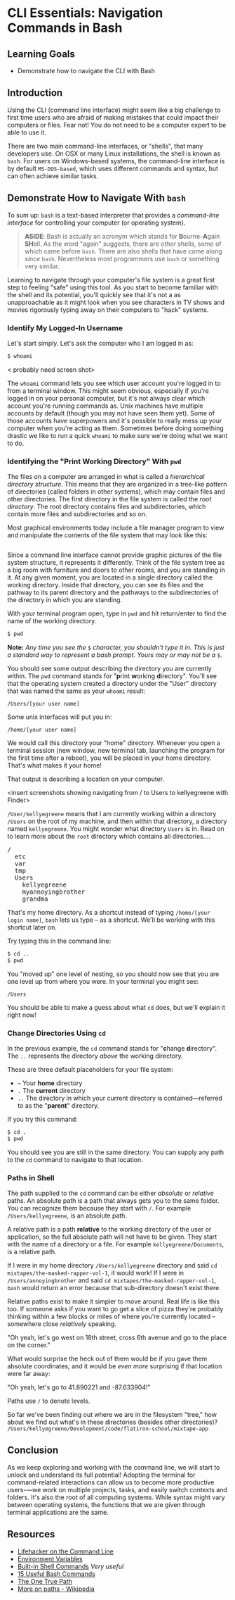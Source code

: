 # CLI Essentials: Navigation Commands in Bash

## Learning Goals

* Demonstrate how to navigate the CLI with Bash

## Introduction

Using the CLI (command line interface) might seem like a big challenge to first
time users who are afraid of making mistakes that could impact their computers
or files. Fear not! You do not need to be a computer expert to be able to use
it.

There are two main command-line interfaces, or "shells", that many developers
use. On OSX or many Linux installations, the shell is known as `bash`. For users
on Windows-based systems, the command-line interface is by default
`MS-DOS-based`, which uses different commands and syntax, but can often achieve
similar tasks.

## Demonstrate How to Navigate With `bash`

To sum up: `bash` is a text-based interpreter that provides a _command-line
interface_ for controlling your computer (or operating system).

> **ASIDE**: Bash is actually an acronym which stands for **B**ourne-**A**gain
> **SH**ell. As the word "again" suggests, there are _other_ shells, some of
> which came before `bash`. There are also shells that have come along _since_
> `bash`. Nevertheless most programmers use `bash` or something very similar.

Learning to navigate through your computer's file system is a great first step
to feeling "safe" using this tool. As you start to become familiar with the
shell and its potential, you'll quickly see that it's not a as unapproachable as
it might look when you see characters in TV shows and movies rigorously typing
away on their computers to "hack" systems.

### Identify My Logged-In Username

Let's start simply. Let's ask the computer who I am logged in as:

```bash
$ whoami
```

 < probably need screen shot>

The `whoami` command lets you see which user account you're logged in to from a
terminal window. This might seem obvious, especially if you're logged in on your
personal computer, but it's not always clear which account you're running
commands as. Unix machines have multiple accounts by default (though you may not
have seen them yet). Some of those accounts have superpowers and it's possible
to really mess up your computer when you're acting as them. Sometimes before
doing something drastic we like to run a quick `whoami` to make sure we're doing
what we want to do.

### Identifying the "Print Working Directory" With `pwd`

The files on a computer are arranged in what is called a _hierarchical directory structure_. 
This means that they are organized in a tree-like pattern of directories (called
folders in other systems), which may contain files and other directories. The
first directory in the file system is called the _root directory_. The root
directory contains files and subdirectories, which contain more files and
subdirectories and so on.

Most graphical environments today include a file manager program to view and
manipulate the contents of the file system that may look like this:

<image of file system tree>

Since a command line interface cannot provide graphic pictures of the file
system structure, it represents it differently. Think of the file system tree as
a big room with furniture and doors to other rooms, and you are standing in it.
At any given moment, you are located in a single directory called the working
directory. Inside that directory, you can see its files and the pathway to its
parent directory and the pathways to the subdirectories of the directory in
which you are standing.

With your terminal program open, type in `pwd` and hit return/enter to find the
name of the working directory.

```bash
$ pwd
```
**Note:** *Any time you see the* `$` *character, you shouldn't type it in. This
is just a standard way to represent a bash prompt. Yours may or may not be a*
`$`.


You should see some output describing the directory you are currently within.
The `pwd` command stands for "**p**rint **w**orking **d**irectory". You'll see
that the operating system created a directory under the "User" directory that
was named the same as your `whoami` result:

`/Users/[your user name]`

Some unix interfaces will put you in:

`/home/[your user name]`

We would call this directory your "home" directory. Whenever you open a terminal
session (new window, new terminal tab, launching the program for the first time
after a reboot), you will be placed in your home directory. That's what makes it
your home!

That output is describing a location on your computer.

<insert screenshots showing navigating from / to Users to kellyegreene with
Finder> <insert screenshot of pwd>

<pic of pwd>

`/User/kellyegreene` means that I am currently working within a directory
`/Users` on the root of my machine, and then within that directory, a directory
named `kellyegreene`. You might wonder what directory `Users` is in. Read on to
learn more about the `root` directory which contains all directories....

<pre>
/
  etc
  var
  tmp
  Users
    kellyegreene
    myannoyingbrother
    grandma
</pre>

That's my home directory. As a shortcut instead of typing `/home/[your login name]`,
`bash` lets us type `~` as a shortcut. We'll be working with this shortcut later
on.

Try typing this in the command line:

```bash
$ cd ..
$ pwd
```

You "moved up" one level of nesting, so you should now see that you are one
level up from where you were. In your terminal you might see:

`/Users`

You should be able to make a guess about what `cd` does, but we'll explain it
right now!

### Change Directories Using `cd`

In the previous example, the `cd` command stands for "**c**hange **d**irectory".
The `..` represents the directory _above_ the working directory.

These are three default placeholders for your file system:

- `~` Your **home** directory
- `.` The **current** directory
- `..` The directory in which your current directory is contained—referred to as
  the "**parent**" directory.

If you try this command:

```bash
$ cd .
$ pwd
```

You should see you are still in the same directory. You can supply any path to
the `cd` command to navigate to that location.

### Paths in Shell

The path supplied to the `cd` command can be either *absolute* or *relative*
paths. An absolute path is a path that always gets you to the same folder. You
can recognize them because they start with `/`. For example
`/Users/kellyegreene`, is an absolute path.

A relative path is a path **relative** to the working directory of the user or
application, so the full absolute path will not have to be given. They start
with the name of a directory or a file. For example `kellyegreene/Documents`, is
a relative path.

If I were in my home directory `/Users/kellyegreene` directory and said `cd
mixtapes/the-masked-rapper-vol-1`, it would work! If I were in
`/Users/annoyingbrother` and said `cd mixtapes/the-masked-rapper-vol-1`, `bash`
would return an error because that sub-directory doesn't exist there.

Relative paths exist to make it simpler to move around. Real life is like this
too. If someone asks if you want to go get a slice of pizza they're probably
thinking within a few blocks or miles of where you're currently located –
somewhere close _relatively_ speaking.

"Oh yeah, let's go west on 18th street, cross 6th avenue and go to the place on
the corner."

What would surprise the heck out of them would be if you gave them absolute
coordinates; and it would be _even more_ surprising if that location were far
away:

"Oh yeah, let's go to 41.890221 and -87.633904!"

Paths use `/` to denote levels.

So far we've been finding out where we are in the filesystem "tree," how about
we find out what's in these directories (besides other directories)?
`/Users/kellyegreene/Development/code/flatiron-school/mixtape-app`

## Conclusion

As we keep exploring and working with the command line, we will start to unlock
and understand its full potential! Adopting the terminal for command-related
interactions can allow us to become more productive users-—we work on multiple
projects, tasks, and easily switch contexts and folders. It's also the root of
all computing systems. While syntax might vary between operating systems, the
functions that we are given through terminal applications are the same.

## Resources

- [Lifehacker on the Command Line](http://lifehacker.com/5633909/who-needs-a-mouse-learn-to-use-the-command-line-for-almost-anything)
- [Environment Variables](http://cbednarski.com/articles/understanding-environment-variables-and-the-unix-path/)
- [Built-in Shell Commands](https://www.gnu.org/software/bash/manual/html_node/Bash-Builtins.html) *Very useful*
- [15 Useful Bash Commands](http://www.thegeekstuff.com/2010/08/bash-shell-builtin-commands/)
- [The One True Path](http://blog.seldomatt.com/blog/2012/10/08/bash-and-the-one-true-path/)
- [More on paths - Wikipedia](http://en.wikipedia.org/wiki/Path_\(computing\))
